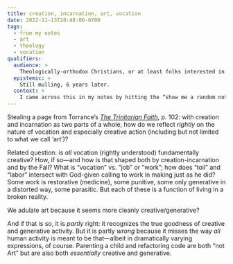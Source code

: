 ```yaml
---
title: creation, incarnation, art, vocation
date: 2022-11-13T20:48:00-0700
tags:
  - from my notes
  - art
  - theology
  - vocation
qualifiers:
  audience: >
    Theologically-orthodox Christians, or at least folks interested in things that theologically-orthodox Christians think; and specifically those interested in.
  epistemic: >
    Still mulling, 6 years later.
  context: >
    I came across this in my notes by hitting the “show me a random note” button in [Obsidian](https://obsidian.md) this evening, and I was glad to come back across it; I’m sharing it straight out of my notes (unedited save to add a link to the book it references) in the hope it may be thought-provoking to you as well.
---
```


Stealing a page from Torrance’s [<cite>The Trinitarian Faith</cite>](https://bookshop.org/a/21126/9780567292193), p. 102: with creation and incarnation as two parts of a whole, how do we reflect *rightly* on the nature of vocation and especially creative action (including but not limited to what we call ‘art’)?

Related question: is *all* vocation (rightly understood) fundamentally creative? How, if so—and how is that shaped both by creation-incarnation and by the Fall? What is “vocation” vs. “job” or “work”; how does “toil” and “labor” intersect with God-given calling to work in making just as he did? Some work is restorative (medicine), some punitive, some only generative in a distorted way, some parasitic. But each of these is a function of living in a broken reality.

We adulate art because it seems more cleanly creative/generative?

And if that is so, it is *partly* right: it recognizes the true goodness of creative and generative activity. But it is partly *wrong* because it misses the way *all* human activity is meant to be that—albeit in dramatically varying expressions, of course. Parenting a child and refactoring code are both “not Art” but are also both *essentially* creative and generative.